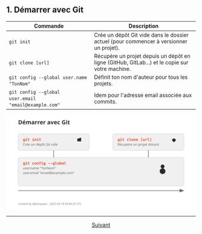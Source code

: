 ## 1. Démarrer avec Git

| Commande | Description |
|----------|-------------|
| `git init` | Crée un dépôt Git vide dans le dossier actuel (pour commencer à versionner un projet). |
| `git clone [url]` | Récupère un projet depuis un dépôt en ligne (GitHub, GitLab...) et le copie sur votre machine. |
| `git config --global user.name "TonNom"` | Définit ton nom d'auteur pour tous les projets. |
| `git config --global user.email "email@example.com"` | Idem pour l'adresse email associée aux commits. |

<div align="center">
  <img src="../assets/svg/getting-started.svg" alt="Démarrer avec Git - Commandes de base" width="800">
</div>

---

<p align="center">
<a href="./changements.md">Suivant</a>
</p>